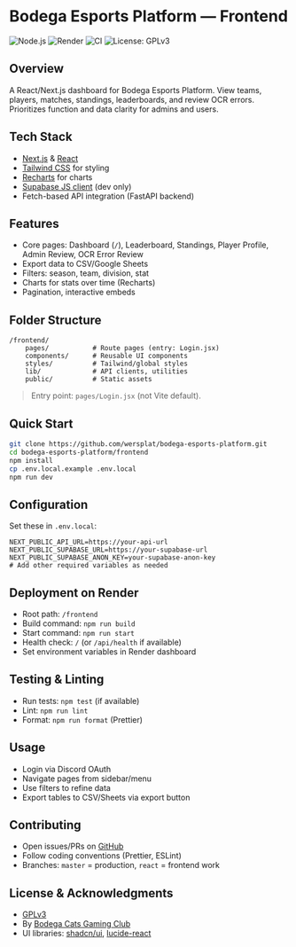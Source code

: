 # Bodega Esports Platform — Frontend

![Node.js](https://img.shields.io/badge/node-%3E=18.x-green.svg)
![Render](https://img.shields.io/badge/deployed%20on-Render-blueviolet)
![CI](https://github.com/wersplat/bodega-esports-platform/actions/workflows/ci.yml/badge.svg)
![License: GPLv3](https://img.shields.io/badge/license-GPLv3-blue)

## Overview

A React/Next.js dashboard for Bodega Esports Platform. View teams, players, matches, standings, leaderboards, and review OCR errors. Prioritizes function and data clarity for admins and users.

## Tech Stack

- [Next.js](https://nextjs.org/) & [React](https://react.dev/)
- [Tailwind CSS](https://tailwindcss.com/) for styling
- [Recharts](https://recharts.org/) for charts
- [Supabase JS client](https://supabase.com/docs/reference/javascript/installing) (dev only)
- Fetch-based API integration (FastAPI backend)

## Features

- Core pages: Dashboard (`/`), Leaderboard, Standings, Player Profile, Admin Review, OCR Error Review
- Export data to CSV/Google Sheets
- Filters: season, team, division, stat
- Charts for stats over time (Recharts)
- Pagination, interactive embeds

## Folder Structure

```
/frontend/
    pages/           # Route pages (entry: Login.jsx)
    components/      # Reusable UI components
    styles/          # Tailwind/global styles
    lib/             # API clients, utilities
    public/          # Static assets
```
> Entry point: `pages/Login.jsx` (not Vite default).

## Quick Start

```bash
git clone https://github.com/wersplat/bodega-esports-platform.git
cd bodega-esports-platform/frontend
npm install
cp .env.local.example .env.local
npm run dev
```

## Configuration

Set these in `.env.local`:

```env
NEXT_PUBLIC_API_URL=https://your-api-url
NEXT_PUBLIC_SUPABASE_URL=https://your-supabase-url
NEXT_PUBLIC_SUPABASE_ANON_KEY=your-supabase-anon-key
# Add other required variables as needed
```

## Deployment on Render

- Root path: `/frontend`
- Build command: `npm run build`
- Start command: `npm run start`
- Health check: `/` (or `/api/health` if available)
- Set environment variables in Render dashboard

## Testing & Linting

- Run tests: `npm test` (if available)
- Lint: `npm run lint`
- Format: `npm run format` (Prettier)

## Usage

- Login via Discord OAuth
- Navigate pages from sidebar/menu
- Use filters to refine data
- Export tables to CSV/Sheets via export button

## Contributing

- Open issues/PRs on [GitHub](https://github.com/wersplat/bodega-esports-platform)
- Follow coding conventions (Prettier, ESLint)
- Branches: `master` = production, `react` = frontend work

## License & Acknowledgments

- [GPLv3](./LICENSE)
- By [Bodega Cats Gaming Club](https://bodegacats.gg)
- UI libraries: [shadcn/ui](https://ui.shadcn.com/), [lucide-react](https://lucide.dev/)
